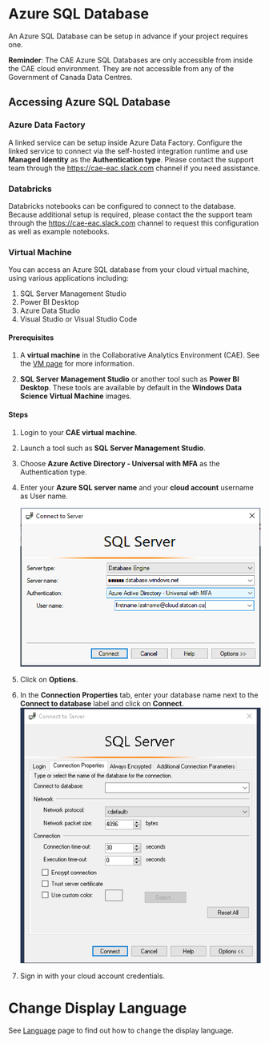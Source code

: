 # Azure SQL Database
An Azure SQL Database can be setup in advance if your project requires one.

**Reminder**: The CAE Azure SQL Databases are only accessible from inside the CAE cloud environment. They are not accessible from any of the Government of Canada Data Centres.

## Accessing Azure SQL Database

### Azure Data Factory
A linked service can be setup inside Azure Data Factory. Configure the linked service to connect via the self-hosted integration runtime and use **Managed Identity** as the **Authentication type**. Please contact the support team through the https://cae-eac.slack.com channel if you need assistance.

### Databricks
Databricks notebooks can be configured to connect to the database. Because additional setup is required, please contact the the support team through the https://cae-eac.slack.com channel to request this configuration as well as example notebooks.

### Virtual Machine

You can access an Azure SQL database from your cloud virtual machine, using various applications including:  
1. SQL Server Management Studio 
2. Power BI Desktop
3. Azure Data Studio
4. Visual Studio or Visual Studio Code

#### Prerequisites

1. A **virtual machine** in the Collaborative Analytics Environment (CAE). See the [VM page](VirtualMachines.md) for more information.

2. **SQL Server Management Studio** or another tool such as **Power BI Desktop**. These tools are available by default in the **Windows Data Science Virtual Machine** images.

#### Steps

1. Login to your **CAE virtual machine**.  

2. Launch a tool such as **SQL Server Management Studio**. 

3. Choose **Azure Active Directory - Universal with MFA** as the Authentication type.

4. Enter your **Azure SQL server name** and your **cloud account** username as User name.

    ![SQL Server Login](images/SSMS01_En.png) 
5. Click on **Options**.

6. In the **Connection Properties** tab, enter your database name next to the **Connect to database** label and click on **Connect**.  
    ![Specify database name](images/SQLServer2.png)
   
7. Sign in with your cloud account credentials.

# Change Display Language

See [Language](Language.md) page to find out how to change the display language.
